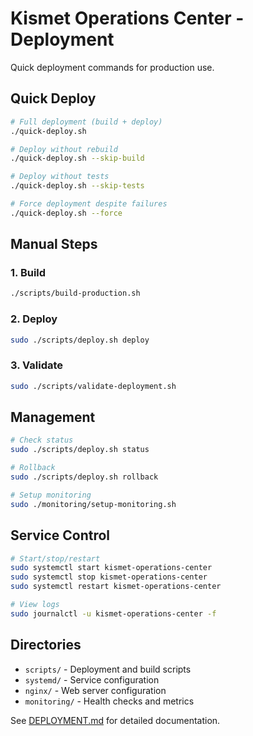 # Kismet Operations Center - Deployment

Quick deployment commands for production use.

## Quick Deploy

```bash
# Full deployment (build + deploy)
./quick-deploy.sh

# Deploy without rebuild
./quick-deploy.sh --skip-build

# Deploy without tests
./quick-deploy.sh --skip-tests

# Force deployment despite failures
./quick-deploy.sh --force
```

## Manual Steps

### 1. Build
```bash
./scripts/build-production.sh
```

### 2. Deploy
```bash
sudo ./scripts/deploy.sh deploy
```

### 3. Validate
```bash
sudo ./scripts/validate-deployment.sh
```

## Management

```bash
# Check status
sudo ./scripts/deploy.sh status

# Rollback
sudo ./scripts/deploy.sh rollback

# Setup monitoring
sudo ./monitoring/setup-monitoring.sh
```

## Service Control

```bash
# Start/stop/restart
sudo systemctl start kismet-operations-center
sudo systemctl stop kismet-operations-center
sudo systemctl restart kismet-operations-center

# View logs
sudo journalctl -u kismet-operations-center -f
```

## Directories

- `scripts/` - Deployment and build scripts
- `systemd/` - Service configuration
- `nginx/` - Web server configuration  
- `monitoring/` - Health checks and metrics

See [DEPLOYMENT.md](./DEPLOYMENT.md) for detailed documentation.